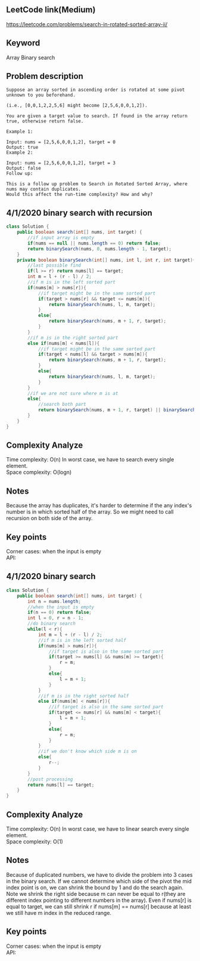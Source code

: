 ## LeetCode link(Medium)
https://leetcode.com/problems/search-in-rotated-sorted-array-ii/

## Keyword
Array Binary search

## Problem description
```
Suppose an array sorted in ascending order is rotated at some pivot unknown to you beforehand.

(i.e., [0,0,1,2,2,5,6] might become [2,5,6,0,0,1,2]).

You are given a target value to search. If found in the array return true, otherwise return false.

Example 1:

Input: nums = [2,5,6,0,0,1,2], target = 0
Output: true
Example 2:

Input: nums = [2,5,6,0,0,1,2], target = 3
Output: false
Follow up:

This is a follow up problem to Search in Rotated Sorted Array, where nums may contain duplicates.
Would this affect the run-time complexity? How and why?
```
## 4/1/2020 binary search with recursion

```java
class Solution {
    public boolean search(int[] nums, int target) {
        //if input array is empty
        if(nums == null || nums.length == 0) return false;
        return binarySearch(nums, 0, nums.length - 1, target);
    }
    private boolean binarySearch(int[] nums, int l, int r, int target){
        //last possible find
        if(l >= r) return nums[l] == target;
        int m = l + (r - l) / 2;
        //if m is in the left sorted part
        if(nums[m] > nums[r]){
            //if target might be in the same sorted part
            if(target > nums[r] && target <= nums[m]){
                return binarySearch(nums, l, m, target);
            }
            else{
                return binarySearch(nums, m + 1, r, target);
            }
        }
        //if m is in the right sorted part
        else if(nums[m] < nums[l]){
            //if target might be in the same sorted part
            if(target < nums[l] && target > nums[m]){
                return binarySearch(nums, m + 1, r, target);
            }
            else{
                return binarySearch(nums, l, m, target);
            }
        }
        //if we are not sure where m is at
        else{
            //search both part
            return binarySearch(nums, m + 1, r, target) || binarySearch(nums, l , m, target);
        }
    }
}
```

## Complexity Analyze
Time complexity: O(n) In worst case, we have to search every single element.\
Space complexity: O(logn)

## Notes
Because the array has duplicates, it's harder to determine if the any index's number is in which sorted half of the array. So we might need to call recursion on both side of the array.

## Key points
Corner cases: when the input is empty\
API:

## 4/1/2020 binary search

```java
class Solution {
    public boolean search(int[] nums, int target) {
        int n = nums.length;
        //when the input is empty
        if(n == 0) return false;
        int l = 0, r = n - 1;
        //do binary search
        while(l < r){
            int m = l + (r - l) / 2;
            //if m is in the left sorted half
            if(nums[m] > nums[r]){
                //if target is also in the same sorted part
                if(target >= nums[l] && nums[m] >= target){
                    r = m;
                }
                else{
                    l = m + 1;
                }
            }
            //if m is in the right sorted half
            else if(nums[m] < nums[r]){
                //if target is also in the same sorted part
                if(target <= nums[r] && nums[m] < target){
                    l = m + 1;
                }
                else{
                    r = m;
                }
            }
            //if we don't know which side m is on
            else{
                r--;
            }
        }
        //post processing
        return nums[l] == target;
    }
}


```

## Complexity Analyze
Time complexity: O(n) In worst case, we have to linear search every single element.\
Space complexity: O(1)

## Notes
Because of duplicated numbers, we have to divide the problem into 3 cases in the binary search. If we cannot determine which side of the pivot the mid index point is on, we can shrink the bound by 1 and do the search again.   
Note we shrink the right side because m can never be equal to r(they are different index pointing to different numbers in the array). Even if nums[r] is equal to target, we can still shrink r if nums[m] == nums[r] because at least we still have m index in the reduced range.

## Key points
Corner cases: when the input is empty\
API:
